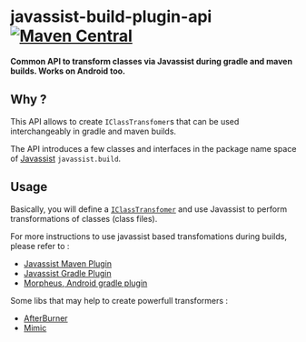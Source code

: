 javassist-build-plugin-api [![Maven Central](https://maven-badges.herokuapp.com/maven-central/com.github.stephanenicolas.javassist/javassist-build-plugin-api/badge.svg)](https://maven-badges.herokuapp.com/maven-central/com.github.stephanenicolas.javassist/javassist-build-plugin-api)
==========================
**Common API to transform classes via Javassist during gradle and maven builds. Works on Android too.**

## Why ?

This API allows to create `IClassTransfomer`s that can be used interchangeably in gradle and maven builds.

The API introduces a few classes and interfaces in the package name space of [Javassist](//github.com/jboss-javassist/javassist) `javassist.build`.  


## Usage 

Basically, you will define a [`IClassTransfomer`]() and use Javassist to perform transformations of classes (class files).

For more instructions to use javassist based transfomations during builds, please refer to :

* [Javassist Maven Plugin](//github.com/icon-Systemhaus-GmbH/javassist-maven-plugin)
* [Javassist Gradle Plugin](//github.com/darylteo/javassist-gradle-plugin)
* [Morpheus, Android gradle plugin](//github.com/stephanenicolas/morpheus)

Some libs that may help to create powerfull transformers :
* [AfterBurner](https://github.com/stephanenicolas/afterburner)
* [Mimic](https://github.com/stephanenicolas/mimic)





